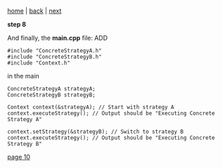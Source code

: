 [home](./page01.md) | [back](./page08.md) | [next](./page10.md)

**step 8**

And finally, the **main.cpp** file:
ADD
```
#include "ConcreteStrategyA.h"
#include "ConcreteStrategyB.h"
#include "Context.h"
```
in the main

```
ConcreteStrategyA strategyA;
ConcreteStrategyB strategyB;
    
Context context(&strategyA); // Start with strategy A
context.executeStrategy(); // Output should be "Executing Concrete Strategy A"
    
context.setStrategy(&strategyB); // Switch to strategy B
context.executeStrategy(); // Output should be "Executing Concrete Strategy B"
```

[page 10](./page10.md)

